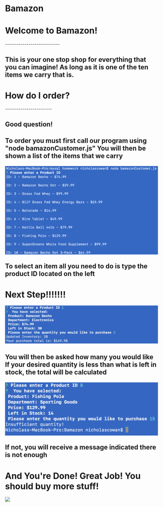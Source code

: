 # Bamazon
<h1>Welcome to Bamazon!</h1>
----------------------------
<h2>This is your one stop shop for everything that you can imagine!
As long as it is one of the ten items we carry that is.</h2>

<h1>How do I order?</h1>
------------------------
<h2>Good question!</h2>

<h2>To order you must first call our program using "node bamazonCustomer.js"
You will then be shown a list of the items that we carry

![](./Bamazon-2.png?raw=true)

To select an item all you need to do is type the product ID located on the left</h2>

<h1>Next Step!!!!!!!</h1>

![](./Bamazon-1.png?raw=true)

<h2>You will then be asked how many you would like
If your desired quantity is less than what is left in stock,
the total will be calculated

![](./Bamazon-3.png?raw=true)

If not, you will receive a message indicated there is not enough</h2>

<h1>And You're Done! Great Job! You should buy more stuff!</h1>

<img src="https://media.giphy.com/media/3b9O6beAoie8cNRvq0/giphy.gif"></img>



